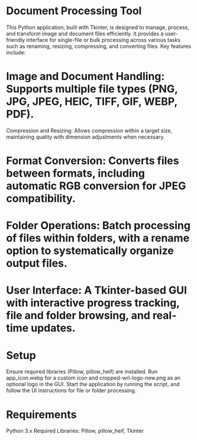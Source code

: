 # Document Processing Tool
This Python application, built with Tkinter, is designed to manage, process, and transform image and document files efficiently. It provides a user-friendly interface for single-file or bulk processing across various tasks such as renaming, resizing, compressing, and converting files. Key features include:

# Image and Document Handling: Supports multiple file types (PNG, JPG, JPEG, HEIC, TIFF, GIF, WEBP, PDF).
Compression and Resizing: Allows compression within a target size, maintaining quality with dimension adjustments when necessary.
# Format Conversion: Converts files between formats, including automatic RGB conversion for JPEG compatibility.
# Folder Operations: Batch processing of files within folders, with a rename option to systematically organize output files.
# User Interface: A Tkinter-based GUI with interactive progress tracking, file and folder browsing, and real-time updates.

# Setup
Ensure required libraries (Pillow, pillow_heif) are installed. Run app_icon.webp for a custom icon and cropped-wrl-logo-new.png as an optional logo in the GUI. Start the application by running the script, and follow the UI instructions for file or folder processing.

# Requirements
Python 3.x
Required Libraries: Pillow, pillow_heif, Tkinter
